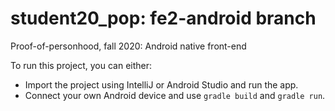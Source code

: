 # student20_pop: fe2-android branch
Proof-of-personhood, fall 2020: Android native front-end

To run this project, you can either:
 * Import the project using IntelliJ or Android Studio and run the app.
 * Connect your own Android device and use `gradle build` and `gradle run`.